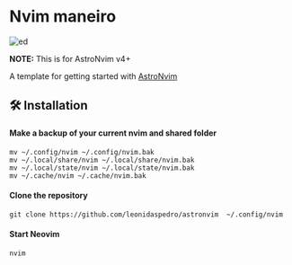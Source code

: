 # Nvim maneiro

![ed](https://media3.giphy.com/media/udhngZK2IFTc4/giphy.gif)

**NOTE:** This is for AstroNvim v4+

A template for getting started with [AstroNvim](https://github.com/AstroNvim/AstroNvim)

## 🛠️ Installation

#### Make a backup of your current nvim and shared folder

```shell
mv ~/.config/nvim ~/.config/nvim.bak
mv ~/.local/share/nvim ~/.local/share/nvim.bak
mv ~/.local/state/nvim ~/.local/state/nvim.bak
mv ~/.cache/nvim ~/.cache/nvim.bak
```
#### Clone the repository

```shell
git clone https://github.com/leonidaspedro/astronvim  ~/.config/nvim
```

#### Start Neovim

```shell
nvim
```
